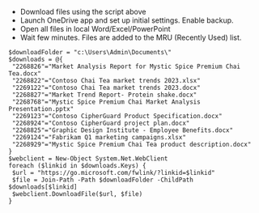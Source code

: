 - Download files using the script above
- Launch OneDrive app and set up initial settings. Enable backup.
- Open all files in local Word/Excel/PowerPoint
- Wait few minutes. Files are added to the MRU (Recently Used) list.

```pwsh
$downloadFolder = "c:\Users\Admin\Documents\"
$downloads = @{  
 "2268826"="Market Analysis Report for Mystic Spice Premium Chai Tea.docx"
 "2268822"="Contoso Chai Tea market trends 2023.xlsx"
 "2269122"="Contoso Chai Tea market trends 2023.docx"
 "2268827"="Market Trend Report- Protein shake.docx"
 "2268768"="Mystic Spice Premium Chai Market Analysis Presentation.pptx"
 "2269123"="Contoso CipherGuard Product Specification.docx"
 "2268924"="Contoso CipherGuard project plan.docx"
 "2268825"="Graphic Design Institute - Employee Benefits.docx"
 "2269124"="Fabrikam Q1 marketing campaigns.xlsx"
 "2268929"="Mystic Spice Premium Chai Tea product description.docx"
}
$webclient = New-Object System.Net.WebClient
foreach ($linkid in $downloads.Keys) {
 $url = "https://go.microsoft.com/fwlink/?linkid=$linkid"
 $file = Join-Path -Path $downloadFolder -ChildPath $downloads[$linkid]
 $webclient.DownloadFile($url, $file)
}
```